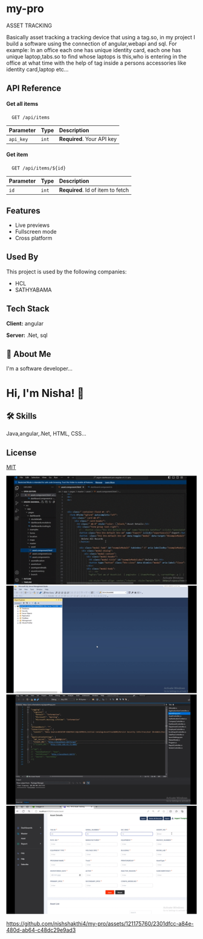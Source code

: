 # my-pro

ASSET TRACKING

Basically asset tracking a tracking device that using a tag.so, in my project I build a software using the connection of angular,webapi and sql.
For example:
      In an office each one has unique identity card, each one has unique laptop,tabs.so to find whose laptops is this,who is entering in the office at what time with the help of tag inside a persons accessories like identity card,laptop etc... 

## API Reference

#### Get all items

```http
  GET /api/items
```

| Parameter | Type     | Description                |
| :-------- | :------- | :------------------------- |
| `api_key` | `int` | **Required**. Your API key |

#### Get item

```http
  GET /api/items/${id}
```

| Parameter | Type     | Description                       |
| :-------- | :------- | :-------------------------------- |
| `id`      | `int` | **Required**. Id of item to fetch |




## Features

- Live previews
- Fullscreen mode
- Cross platform


## Used By

This project is used by the following companies:

- HCL
- SATHYABAMA


## Tech Stack

**Client:** angular

**Server:** .Net, sql


## 🚀 About Me
I'm a software developer...


# Hi, I'm Nisha! 👋
   


## 🛠 Skills
Java,angular,.Net, HTML, CSS...


## License

[MIT](https://choosealicense.com/licenses/mit/)



![Alt text](asset/demo%201.gif) 
![Alt text](asset/demo%202.gif) 
![Alt text](asset/demo%203.gif) 
![Alt text](asset/demo%204.gif) 



https://github.com/nishshakthi4/my-pro/assets/121175760/2301dfcc-a84e-480d-ab64-c48dc29e9ad3




